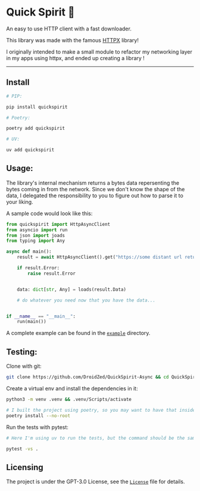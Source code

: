 # Quick Spirit 🐬

An easy to use HTTP client with a fast downloader.

This library was made with the famous [HTTPX](https://www.python-httpx.org/) library!

I originally intended to make a small module to refactor my networking layer in my apps using httpx, and ended up creating a library !

----

## Install

```sh
# PIP:

pip install quickspirit

# Poetry:

poetry add quickspirit

# UV:

uv add quickspirit
```

## Usage:

The library's internal mechanism returns a bytes data repersenting the bytes coming in from the network. Since we don't know the shape of the data, I delegated the responsibility to you to figure out how to parse it to your liking.

A sample code would look like this:

```py
from quickspirit import HttpAsyncClient
from asyncio import run
from json import joads
from typing import Any

async def main():
    result = await HttpAsyncClient().get("https://some distant url returning json hopefully")

    if result.Error:
        raise result.Error


    data: dict[str, Any] = loads(result.Data)

    # do whatever you need now that you have the data...


if __name__ == "__main__":
    run(main())

```

A complete example can be found in the [`example`](https://github.com/DroidZed/QuickSpirit-Async/tree/main/example) directory.

## Testing:

Clone with git:

```bash
git clone https://github.com/DroidZed/QuickSpirit-Async && cd QuickSpirit-Async
```

Create a virtual env and install the dependencies in it:

```sh
python3 -m venv .venv && .venv/Scripts/activate

# I built the project using poetry, so you may want to have that inside of your venv ! No need to install it in your global python install. 
poetry install --no-root

```

Run the tests with pytest:

```sh
# Here I'm using uv to run the tests, but the command should be the same for other package manager:

pytest -vs .
```

## Licensing

The project is under the GPT-3.0 License, see the [`License`](https://github.com/DroidZed/QuickSpirit-Async/blob/main/LICENSE) file for details.
